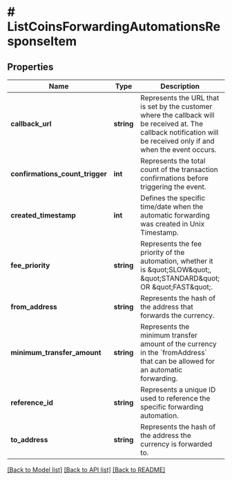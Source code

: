 # # ListCoinsForwardingAutomationsResponseItem

## Properties

Name | Type | Description | Notes
------------ | ------------- | ------------- | -------------
**callback_url** | **string** | Represents the URL that is set by the customer where the callback will be received at. The callback notification will be received only if and when the event occurs. |
**confirmations_count_trigger** | **int** | Represents the total count of the transaction confirmations before triggering the event. |
**created_timestamp** | **int** | Defines the specific time/date when the automatic forwarding was created in Unix Timestamp. |
**fee_priority** | **string** | Represents the fee priority of the automation, whether it is \&quot;SLOW\&quot;, \&quot;STANDARD\&quot; OR \&quot;FAST\&quot;. |
**from_address** | **string** | Represents the hash of the address that forwards the currency. |
**minimum_transfer_amount** | **string** | Represents the minimum transfer amount of the currency in the &#x60;fromAddress&#x60; that can be allowed for an automatic forwarding. |
**reference_id** | **string** | Represents a unique ID used to reference the specific forwarding automation. |
**to_address** | **string** | Represents the hash of the address the currency is forwarded to. |

[[Back to Model list]](../../README.md#models) [[Back to API list]](../../README.md#endpoints) [[Back to README]](../../README.md)
